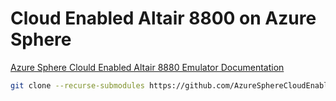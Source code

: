 # Cloud Enabled Altair 8800 on Azure Sphere

[Azure Sphere Clould Enabled Altair 8880 Emulator Documentation](https://github.com/AzureSphereCloudEnabledAltair8800/AzureSphereCloudEnabledAltair8800.emulator/wiki)

```bash
git clone --recurse-submodules https://github.com/AzureSphereCloudEnabledAltair8800/AzureSphereCloudEnabledAltair8800.emulator.git Altair8800Emulator
```

